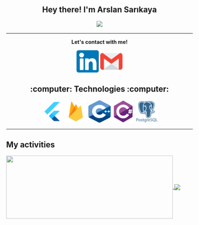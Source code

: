 
<h2 align="center">Hey there! I'm Arslan Sarıkaya</h2>
<p align="center">
<img src="https://media.giphy.com/media/PiQejEf31116URju4V/giphy.gif?cid=790b7611f44f5fc33af2a25fecce62839c1dbf642327b2ee&rid=giphy.gif&ct=g" >

</p>

<hr>
<p align="center">
  <b>Let's contact with me!</b>

  <p align="center">
    <a href="https://www.linkedin.com/in/sarikayarslan/" alt="Linkedin"><img src="https://raw.githubusercontent.com/sarikayarslan/sarikayarslan/master/images/linkedin.svg" height:"60" width="60"></a>
    <a href="mailto:sarikayarslan@gmail.com" alt="Contact me"><img src="https://raw.githubusercontent.com/sarikayarslan/sarikayarslan/master/images/gmail.svg" height:"60" width="60"></a>
  </p> 

<h2 align="center">:computer: Technologies :computer:</h2>

<p align="center">
      <img src="https://raw.githubusercontent.com/sarikayarslan/sarikayarslan/master/images/flutter.png" width="60" height="60">
    <img src="https://raw.githubusercontent.com/sarikayarslan/sarikayarslan/master/images/firebase.png" width="60" height="60">
    <img src="https://raw.githubusercontent.com/sarikayarslan/sarikayarslan/master/images/Cpp.svg" width="60" height="60">
    <img src="https://raw.githubusercontent.com/sarikayarslan/sarikayarslan/master/images/csharp.png" width="60" height="60">
    <img src="https://raw.githubusercontent.com/sarikayarslan/sarikayarslan/master/images/postgresql.png" width="60" height="60">

</p>

<hr>

## My activities

<a href="https://github.com/sarikayarslan/github-readme-stats">
  <img width=450 height=170 align="center" src="https://github-readme-stats.vercel.app/api?username=sarikayarslan&theme=midnight-purple&show_icons=true&bg_color=0D1117&hide_border=true" />
</a>
<a href="https://github.com/Pepyn0/github-readme-stats">
  <img align="center" src="https://github-readme-stats.vercel.app/api/top-langs/?username=sarikayarslan&theme=midnight-purple&layout=compact&bg_color=0D1117&hide_border=true" />
</a>



